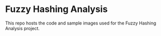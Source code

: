# Fuzzy Hashing Analysis

This repo hosts the code and sample images used for the Fuzzy Hashing Analysis project. 